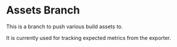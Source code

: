 # Assets Branch

This is a branch to push various build assets to.

It is currently used for tracking expected metrics from the exporter.
